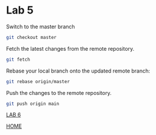 # Lab 5

Switch to the master branch
```bash
git checkout master
```

Fetch the latest changes from the remote repository.
```bash
git fetch
```

Rebase your local branch onto the updated remote branch:
```bash
git rebase origin/master
```

Push the changes to the remote repository.
```bash
git push origin main
```

[LAB 6](./l6.md)


[HOME](./../README.md)
